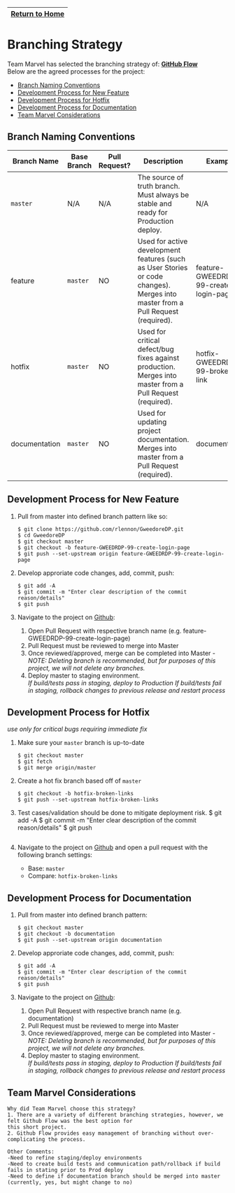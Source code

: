| [Return to Home](README.md)
| ---------------------------------------------------- |

# Branching Strategy

Team Marvel has selected the branching strategy of:  [**GitHub Flow**](https://guides.github.com/introduction/flow/)  
Below are the agreed processes for the project:
- [Branch Naming Conventions](#branch-naming-conventions)
- [Development Process for New Feature](#development-process-for-new-feature)
- [Development Process for Hotfix](#development-process-for-hotfix)
- [Development Process for Documentation](#development-process-for-hotfix)
- [Team Marvel Considerations](#team-marvel-considerations)

## Branch Naming Conventions

| Branch Name | Base Branch | Pull Request? | Description | Example |      
| ------------|------------------------|-------------|-------------|---------|
| `master`    | N/A                    | N/A         | The source of truth branch.  Must always be stable and ready for Production deploy. | N/A
| feature | `master`                          | NO   | Used for active development features (such as User Stories or code changes).  Merges into master from a Pull Request (required). | feature-GWEEDRDP-99-create-login-page
| hotfix | `master`                       | NO    | Used for critical defect/bug fixes against production. Merges into master from a Pull Request (required). | hotfix-GWEEDRDP-99-broken-link
| documentation | `master`                   | NO   | Used for updating project documentation. Merges into master from a Pull Request (required). | documentation

## Development Process for New Feature

1. Pull from master into defined branch pattern like so:
   ```
   $ git clone https://github.com/rlennon/GweedoreDP.git
   $ cd GweedoreDP
   $ git checkout master
   $ git checkout -b feature-GWEEDRDP-99-create-login-page
   $ git push --set-upstream origin feature-GWEEDRDP-99-create-login-page
   ```

2. Develop approriate code changes, add, commit, push:
   ```
   $ git add -A
   $ git commit -m "Enter clear description of the commit reason/details"
   $ git push
   ```

3. Navigate to the project on [Github](www.github.com):
   1. Open Pull Request with respective branch name (e.g. feature-GWEEDRDP-99-create-login-page)
   2. Pull Request must be reviewed to merge into Master
   3. Once reviewed/approved, merge can be completed into Master
      -*NOTE:  Deleting branch is recommended, but for purposes of this project, we will not delete any branches.*
   4. Deploy master to staging environment.  
      *If build/tests pass in staging, deploy to Production
       If build/tests fail in staging, rollback changes to previous release and restart process*  

## Development Process for Hotfix
*use only for critical bugs requiring immediate fix*

1. Make sure your `master` branch is up-to-date

   ```
   $ git checkout master
   $ git fetch
   $ git merge origin/master
   ```

2. Create a hot fix branch based off of `master`

   ```
   $ git checkout -b hotfix-broken-links
   $ git push --set-upstream hotfix-broken-links
   ```

3. Test cases/validation should be done to mitigate deployment risk.
   $ git add -A
   $ git commit -m "Enter clear description of the commit reason/details"
   $ git push
   ```

4. Navigate to the project on [Github](www.github.com) and open a pull request
   with the following branch settings:
   * Base: `master`
   * Compare: `hotfix-broken-links`

## Development Process for Documentation

1. Pull from master into defined branch pattern:
   ```
   $ git checkout master
   $ git checkout -b documentation
   $ git push --set-upstream origin documentation
   ```

2. Develop approriate code changes, add, commit, push:
   ```
   $ git add -A
   $ git commit -m "Enter clear description of the commit reason/details"
   $ git push
   ```

3. Navigate to the project on [Github](www.github.com):
   1. Open Pull Request with respective branch name (e.g. documentation)
   2. Pull Request must be reviewed to merge into Master
   3. Once reviewed/approved, merge can be completed into Master
      -*NOTE:  Deleting branch is recommended, but for purposes of this project, we will not delete any branches.*
   4. Deploy master to staging environment.  
      *If build/tests pass in staging, deploy to Production
       If build/tests fail in staging, rollback changes to previous release and restart process*  

## Team Marvel Considerations
```
Why did Team Marvel choose this strategy?   
1. There are a variety of different branching strategies, however, we felt Github Flow was the best option for  
this short project.
2. Github Flow provides easy management of branching without over-complicating the process.

Other Comments:   
-Need to refine staging/deploy environments
-Need to create build tests and communication path/rollback if build fails in stating prior to Prod deploy
-Need to define if documentation branch should be merged into master (currently, yes, but might change to no)
```
